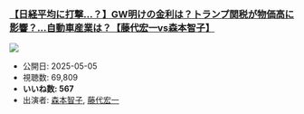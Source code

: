 ### [【日経平均に打撃...？】GW明けの金利は？トランプ関税が物価高に影響？…自動車産業は？【藤代宏一vs森本智子】](https://www.youtube.com/watch?v=a2O6SmevNr0)
[![](https://img.youtube.com/vi/a2O6SmevNr0/sddefault.jpg)](https://www.youtube.com/watch?v=a2O6SmevNr0)
-   公開日: 2025-05-05
-   視聴数: 69,809
-   **いいね数: 567**
-   出演者: [森本智子](/rehacq_fan/people/森本智子 "wikilink"), [藤代宏一](/rehacq_fan/people/藤代宏一 "wikilink")
